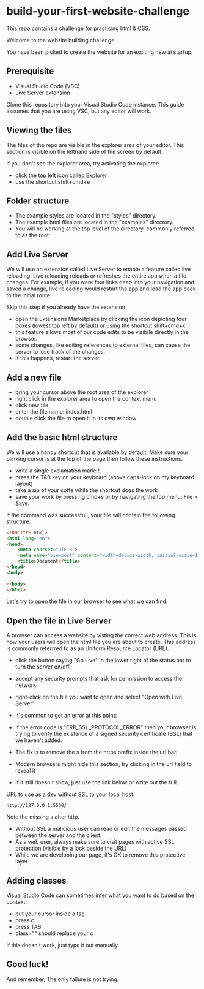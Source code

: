 # build-your-first-website-challenge

This repo contains a challenge for practicing html &amp; CSS.

Welcome to the website building challenge.

You have been picked to create the website for an exciting new ai startup.

## Prerequisite

- Visual Studio Code (VSC)
- Live Server extension

Clone this repository into your Visual Studio Code instance.
This guide assumes that you are using VSC, but any editor will work.

## Viewing the files

The files of the repo are visible in the explorer area of your editor.
This section is visible on the lefthand side of the screen by default.

If you don't see the explorer area, try activating the explorer:
- click the top left icon called Explorer 
- use the shortcut shift+cmd+e

## Folder structure

- The example styles are located in the "styles" directory.
- The example html files are located in the "examples" directory.
- You will be working at the top level of the directory, commonly referred to as the root.

## Add Live Server

We will use an extension called Live Server to enable a feature called live reloading.
Live reloading reloads or refreshes the entire app when a file changes. 
For example, if you were four links deep into your navigation and saved a change, live reloading would restart the app and load the app back to the initial route.

Skip this step if you already have the extension.

- open the Extensions Marketplace by clicking the icon depicting four boxes (lowest top left by default) or using the shortcut shift+cmd+x
- this feature allows most of our code edits to be visibile directly in the browser.
- some changes, like editing references to external files, can cause the server to lose track of the changes.
- if this happens, restart the server.

## Add a new file
- bring your cursor above the root area of the explorer
- right click in the explorer area to open the context menu
- click new file
- enter the file name: index.html
- double click the file to open it in its own window

## Add the basic html structure
We will use a handy shortcut that is available by default. Make sure your blinking cursor is at the top of the page then follow these instructions.

- write a single exclamation mark: !
- press the TAB key on your keyboard (above caps-lock on my keyboard layout)
- take a sip of your coffe while the shortcut does the work
- save your work by pressing cmd+s or by navigating the top menu: File > Save.

If the command was successfull, your file will contain the following structure:

```html
<!DOCTYPE html>
<html lang="en">
<head>
    <meta charset="UTF-8">
    <meta name="viewport" content="width=device-width, initial-scale=1.0">
    <title>Document</title>
</head>
<body>
    
</body>
</html>
```

Let's try to open the file in our browser to see what we can find.


## Open the file in Live Server

A browser can access a website by visting the correct web address. This is how your users will open the html file you are about to create.
This address is commonly referrred to as an Uniform Resource Locator (URL).

- click the button saying "Go Live" in the lower right of the status bar to turn the server on/off.
- accept any security prompts that ask for permission to access the network.
- right-click on the file you want to open and select "Open with Live Server"

- It's common to get an error at this point: 
- If the error code is "ERR_SSL_PROTOCOL_ERROR" then your browser is trying to verify the existance of a signed security certificate (SSL) that we haven't added.
- The fix is to remove the s from the https prefix inside the url bar.
- Modern browsers might hide this section, try clicking in the url field to reveal it
- if it still doesn't show, just use the link below or write out the full:

URL to use as a dev without SSL to your local host:
```
http://127.0.0.1:5500/
```
Note the missing s after http.

- Without SSL a malicious user can read or edit the messages passed between the server and the client.
- As a web user, always make sure to visit pages with active SSL protection (visible by a lock beside the URL)
- While we are developing our page, it's OK to remove this protective layer.

## Adding classes

Visual Studio Code can sometimes infer what you want to do based on the context:
- put your cursor inside a tag
- press c
- press TAB
- class="" should replace your c

If this doesn't work, just type it out manually.


## Good luck!

And remember, The only failure is not trying.